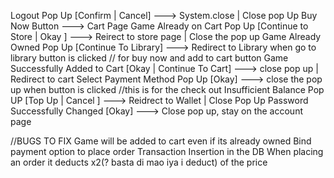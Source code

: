 Logout Pop Up [Confirm | Cancel] ---> System.close | Close pop Up
Buy Now Button ---> Cart Page
Game Already on Cart Pop Up [Continue to Store | Okay ] ---> Reirect to store page | Close the pop up
Game Already Owned Pop Up [Continue To Library] ---> Redirect to Library when go to library button is clicked // for buy now and add to cart button
Game Successfully Added to Cart [Okay | Continue To Cart] ---> close pop up | Redirect to cart
Select Payment Method Pop Up [Okay] ---> close the pop up when button is clicked //this is for the check out
Insufficient Balance Pop UP [Top Up | Cancel ] ---> Reidrect to Wallet | Close Pop Up
Password Successfully Changed [Okay] ---> Close pop up, stay on the account page




//BUGS TO FIX
Game will be added to cart even if its already owned
Bind payment option to place order
Transaction Insertion in the DB
When placing an order it deducts x2(? basta di mao iya i deduct) of the price